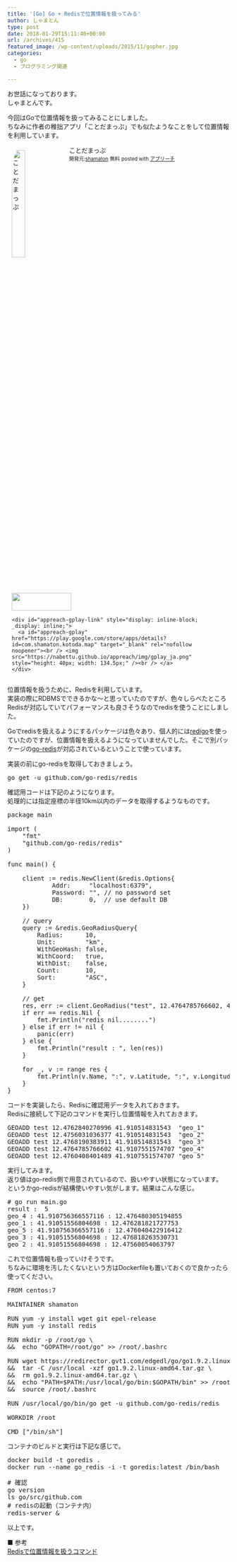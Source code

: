 ```yaml
---
title: '[Go] Go + Redisで位置情報を扱ってみる'
author: しゃまとん
type: post
date: 2018-01-29T15:11:40+00:00
url: /archives/415
featured_image: /wp-content/uploads/2015/11/gopher.jpg
categories:
  - go
  - プログラミング関連

---
```

お世話になっております。  
しゃまとんです。

今回はGoで位置情報を扱ってみることにしました。  
ちなみに作者の稚拙アプリ「ことだまっぷ」でも似たようなことをして位置情報を利用しています。

<img src="//lh3.googleusercontent.com/AxCAhC3nUgPKVfKQlyZtGL0D0tKaghSsH-tV7NlXc5fSftWBPPBt5SHEIlHIlFexnG92=w170" alt="ことだまっぷ" style="float: left; margin: 10px; width: 25%; max-width: 120px; border-radius: 10%;" /> 

<div class="appreach-info" style="margin: 10px;">
  <div id="appreach-appname">
    ことだまっぷ
  </div>
  
  <div id="appreach-developer" style="font-size: 80%; display: inline-block; _display: inline;">
    開発元:<a id="appreach-developerurl" href="https://itunes.apple.com/jp/developer/masayuki-shamoto/id973807464?uo=4" target="_blank" rel="nofollow noopener">shamaton</a>
  </div>
  
  <div id="appreach-price" style="font-size: 80%; display: inline-block; _display: inline;">
    無料
  </div>
  
  <div class="appreach-powered" style="font-size: 80%; display: inline-block; _display: inline;">
    posted with <a title="アプリーチ" href="http://mama-hack.com/app-reach/" target="_blank" rel="nofollow noopener">アプリーチ</a>
  </div>
  
  <div class="appreach-links" style="float: left;">
    <div id="appreach-itunes-link" style="display: inline-block; _display: inline;">
      <a id="appreach-itunes" href="https://itunes.apple.com/jp/app/%E3%81%93%E3%81%A8%E3%81%A0%E3%81%BE%E3%81%A3%E3%81%B7/id1312331217?mt=8&uo=4" target="_blank" rel="nofollow noopener"><br /> <img src="https://nabettu.github.io/appreach/img/itune_ja.svg" style="height: 40px; width: 135px;" /><br /> </a>
    </div>
    
    <div id="appreach-gplay-link" style="display: inline-block; _display: inline;">
      <a id="appreach-gplay" href="https://play.google.com/store/apps/details?id=com.shamaton.kotoda.map" target="_blank" rel="nofollow noopener"><br /> <img src="https://nabettu.github.io/appreach/img/gplay_ja.png" style="height: 40px; width: 134.5px;" /><br /> </a>
    </div>
  </div>
</div>

<div class="appreach-footer" style="margin-bottom: 10px; clear: left;">
</div>

位置情報を扱うために、Redisを利用しています。  
実装の際にRDBMSでできるかな～と思っていたのですが、色々しらべたところRedisが対応していてパフォーマンスも良さそうなのでredisを使うことにしました。

Goでredisを扱えるようにするパッケージは色々あり、個人的には[redigo][1]を使っていたのですが、位置情報を扱えるようになっていませんでした。そこで別パッケージの[go-redis][2]が対応されているということで使っています。

実装の前にgo-redisを取得しておきましょう。

<pre class="lang:default decode:true ">go get -u github.com/go-redis/redis</pre>

確認用コードは下記のようになります。  
処理的には指定座標の半径10km以内のデータを取得するようなものです。

<pre class="lang:go decode:true ">package main

import (
    "fmt"
    "github.com/go-redis/redis"
)

func main() {

    client := redis.NewClient(&redis.Options{
            Addr:     "localhost:6379",
            Password: "", // no password set
            DB:       0,  // use default DB
    })

    // query
    query := &redis.GeoRadiusQuery{
        Radius:      10,
        Unit:        "km",
        WithGeoHash: false,
        WithCoord:   true,
        WithDist:    false,
        Count:       10,
        Sort:        "ASC",
    }

    // get
    res, err := client.GeoRadius("test", 12.4764785766602, 41.9107551574707, query).Result()
    if err == redis.Nil {
        fmt.Println("redis nil........")
    } else if err != nil {
        panic(err)
    } else {
        fmt.Println("result : ", len(res))
    }

    for _, v := range res {
        fmt.Println(v.Name, ":", v.Latitude, ":", v.Longitude)
    }
}</pre>

コードを実装したら、Redisに確認用データを入れておきます。  
Redisに接続して下記のコマンドを実行し位置情報を入れておきます。

<pre class="lang:default decode:true ">GEOADD test 12.4762840270996 41.910514831543  "geo_1"
GEOADD test 12.4756031036377 41.910514831543  "geo_2"
GEOADD test 12.4768190383911 41.910514831543  "geo_3"
GEOADD test 12.4764785766602 41.9107551574707 "geo_4"
GEOADD test 12.4760408401489 41.9107551574707 "geo_5"</pre>

実行してみます。  
返り値はgo-redis側で用意されているので、扱いやすい状態になっています。  
というかgo-redisが結構使いやすい気がします。結果はこんな感じ。

<pre class="lang:default decode:true "># go run main.go
result :  5
geo_4 : 41.910756366557116 : 12.476480305194855
geo_1 : 41.91051556804698 : 12.476281821727753
geo_5 : 41.910756366557116 : 12.476040422916412
geo_3 : 41.91051556804698 : 12.476818263530731
geo_2 : 41.91051556804698 : 12.47560054063797</pre>

これで位置情報も扱っていけそうです。  
ちなみに環境を汚したくないという方はDockerfileも置いておくので良かったら使ってください。

<pre class="lang:default decode:true" title="Dockerfile">FROM centos:7

MAINTAINER shamaton

RUN yum -y install wget git epel-release
RUN yum -y install redis

RUN mkdir -p /root/go \
&&  echo "GOPATH=/root/go" &gt;&gt; /root/.bashrc

RUN wget https://redirector.gvt1.com/edgedl/go/go1.9.2.linux-amd64.tar.gz \
&&  tar -C /usr/local -xzf go1.9.2.linux-amd64.tar.gz \
&&  rm go1.9.2.linux-amd64.tar.gz \
&&  echo "PATH=$PATH:/usr/local/go/bin:$GOPATH/bin" &gt;&gt; /root/.bashrc \
&&  source /root/.bashrc

RUN /usr/local/go/bin/go get -u github.com/go-redis/redis

WORKDIR /root

CMD ["/bin/sh"]</pre>

コンテナのビルドと実行は下記な感じで。

<pre class="lang:default decode:true ">docker build -t goredis .
docker run --name go_redis -i -t goredis:latest /bin/bash

# 確認
go version
ls go/src/github.com
# redisの起動（コンテナ内）
redis-server &</pre>

以上です。

■ 参考  
<a href="http://blog.shimar.me/2016/11/21/redis-georadius.html" target="_blank" rel="noopener">Redisで位置情報を扱うコマンド</a>

 [1]: https://github.com/garyburd/redigo
 [2]: https://github.com/go-redis/redis